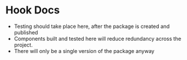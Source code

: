 # Hook Docs

- Testing should take place here, after the package is created and published
- Components built and tested here will reduce redundancy across the project.
- There will only be a single version of the package anyway
